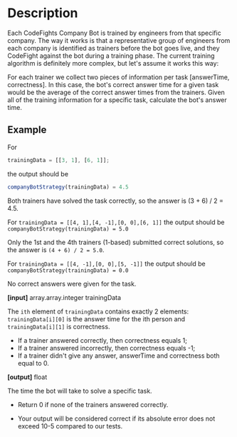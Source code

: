 # Description

Each CodeFights Company Bot is trained by engineers from that specific company. The way it works is that a representative group of engineers from each company is identified as trainers before the bot goes live, and they CodeFight against the bot during a training phase. The current training algorithm is definitely more complex, but let's assume it works this way:

For each trainer we collect two pieces of information per task [answerTime, correctness]. In this case, the bot's correct answer time for a given task would be the average of the correct answer times from the trainers. Given all of the training information for a specific task, calculate the bot's answer time.

## Example

For

```javascript
trainingData = [[3, 1], [6, 1]];
```

the output should be

```javascript
companyBotStrategy(trainingData) = 4.5
```

Both trainers have solved the task correctly, so the answer is (3 + 6) / 2 = 4.5.

For `trainingData = [[4, 1],[4, -1],[0, 0],[6, 1]]` the output should be `companyBotStrategy(trainingData) = 5.0`

Only the 1st and the 4th trainers (1-based) submitted correct solutions, so the answer is `(4 + 6) / 2 = 5.0`.

For `trainingData = [[4, -1],[0, 0],[5, -1]]` the output should be `companyBotStrategy(trainingData) = 0.0`

No correct answers were given for the task.

**[input]** array.array.integer trainingData

The `ith` element of `trainingData` contains exactly 2 elements: `trainingData[i][0]` is the answer time for the ith person and `trainingData[i][1]` is correctness.

- If a trainer answered correctly, then correctness equals 1;
- If a trainer answered incorrectly, then correctness equals -1;
- If a trainer didn't give any answer, answerTime and correctness both equal to 0.

**[output]** float

The time the bot will take to solve a specific task.

- Return 0 if none of the trainers answered correctly.

- Your output will be considered correct if its absolute error does not exceed 10-5 compared to our tests.
